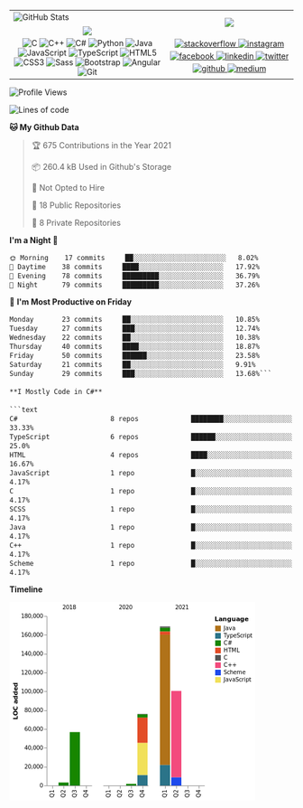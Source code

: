 <table>
<tbody>

<tr>
<td>
<img width="1333" align="center" alt="GitHub Stats" src="https://github-readme-stats.vercel.app/api?username=LukeSamkharadze&count_private=true&show_icons=true&include_all_commits=true&theme=dark">
</td>

<td rowspan=2>
<div align="center">
<a href="https://spotify-github-profile.vercel.app/api/view?uid=6t2dlzl4qx9930b27m25yvlxp&redirect=true">
<img width="500" src="https://spotify-github-profile.vercel.app/api/view?uid=6t2dlzl4qx9930b27m25yvlxp&cover_image=true&theme=default" />
</a>
</div>
</td>
</tr>

<tr>
<td>
<div align="center">
<img width="1333" align="center" src="https://github-readme-streak-stats.herokuapp.com/?user=LukeSamkharadze&theme=dark">
</div>
</td>
</tr>

<tr>
<td>
<div align="center">
<img src="https://profilinator.rishav.dev/skills-assets/c-original.svg" alt="C" height="50" />  
<img src="https://profilinator.rishav.dev/skills-assets/cplusplus-original.svg" alt="C++" height="50" />  
<img src="https://profilinator.rishav.dev/skills-assets/csharp-original.svg" alt="C#" height="50" />  
<img src="https://upload.wikimedia.org/wikipedia/commons/thumb/c/c3/Python-logo-notext.svg/1024px-Python-logo-notext.svg.png" alt="Python" height="45" />
<img src="https://i.ibb.co/FYSXqYP/image-5.png" alt="Java" height="44">
<img src="https://profilinator.rishav.dev/skills-assets/javascript-original.svg" alt="JavaScript" height="45" />
<img src="https://profilinator.rishav.dev/skills-assets/typescript-original.svg" alt="TypeScript" height="45" />  
<img src="https://i.imgur.com/94n31ta.png?1" alt="HTML5" height="46" />  
<img src="https://cdn.345tool.com/public/logos/css-formatter-logo.png" alt="CSS3" height="44" />  
<img src="https://cdn.iconscout.com/icon/free/png-256/sass-2752078-2284895.png" alt="Sass" height="45" />  
<img src="https://profilinator.rishav.dev/skills-assets/bootstrap-plain.svg" alt="Bootstrap" height="46" />  
<img src="https://camo.githubusercontent.com/ea72bc06ae6656ab1ba533a04826c370914d6e60874a82e71df7e97935d2bf80/68747470733a2f2f7777772e706e676b65792e636f6d2f706e672f66756c6c2f3132342d313234393439345f616e67756c61722d362d6c6f676f2e706e67" alt="Angular" height="48" />
<!-- <img src="https://codingfinder.com/wp-content/uploads/2019/12/nodejslogo.png?fbclid=IwAR2CYLJrmGzPOIFgTYAD0ijsyJ1IBM0taf-yWJ16vGezmzkdlZu0EQHn3VA" alt="Node.js" height="48" />  -->
<!-- <img src="https://profilinator.rishav.dev/skills-assets/webpack-original.svg" alt="Webpack" height="48" />    -->
<img src="https://profilinator.rishav.dev/skills-assets/git-scm-icon.svg" alt="Git" height="48" />
</div>
</td>

<td>
<div align="center">
<a href="https://stackoverflow.com/users/8003414" target="_blank">
<img src=https://img.shields.io/badge/stackoverflow-%23F28032.svg?&style=for-the-badge&logo=stackoverflow&logoColor=white alt=stackoverflow style="margin-bottom: 5px;" />
</a>
<a href="https://instagram.com/LukeSamkharadze" target="_blank">
<img src=https://img.shields.io/badge/instagram-%23000000.svg?&style=for-the-badge&logo=instagram&logoColor=white alt=instagram style="margin-bottom: 4px;" height="29"/>
</a>
<a href="https://www.facebook.com/LukeSamkharadze" target="_blank">
<img src=https://img.shields.io/badge/facebook-%232E87FB.svg?&style=for-the-badge&logo=facebook&logoColor=white alt=facebook style="margin-bottom: 5px;" />
</a>
<a href="https://linkedin.com/in/LukeSamkharadze" target="_blank">
<img src=https://img.shields.io/badge/linkedin-%231E77B5.svg?&style=for-the-badge&logo=linkedin&logoColor=white alt=linkedin style="margin-bottom: 5px;" />
</a>
<a href="https://twitter.com/LukeSamkharadze" target="_blank">
<img src=https://img.shields.io/badge/twitter-%2300acee.svg?&style=for-the-badge&logo=twitter&logoColor=white alt=twitter style="margin-bottom: 5px;" />
</a>
<a href="https://github.com/LukeSamkharadze" target="_blank">
<img src=https://img.shields.io/badge/github-%2324292e.svg?&style=for-the-badge&logo=github&logoColor=white alt=github style="margin-bottom: 5px;" />
</a>
<a href="https://medium.com/@LukeSamkharadze" target="_blank">
<img src=https://img.shields.io/badge/medium-%23292929.svg?&style=for-the-badge&logo=medium&logoColor=white alt=medium style="margin-bottom: 5px;" />
</a>
</div>
</td>
</tr>

</tbody>
</table>

<!--START_SECTION:waka-->
![Profile Views](http://img.shields.io/badge/Profile%20Views-72-blue)

![Lines of code](https://img.shields.io/badge/From%20Hello%20World%20I%27ve%20Written-407155%20lines%20of%20code-blue)

**🐱 My Github Data** 

> 🏆 675 Contributions in the Year 2021
 > 
> 📦 260.4 kB Used in Github's Storage 
 > 
> 🚫 Not Opted to Hire
 > 
> 📜 18 Public Repositories 
 > 
> 🔑 8 Private Repositories  
 > 
**I'm a Night 🦉** 

```text
🌞 Morning    17 commits     ██░░░░░░░░░░░░░░░░░░░░░░░   8.02% 
🌆 Daytime    38 commits     ████░░░░░░░░░░░░░░░░░░░░░   17.92% 
🌃 Evening    78 commits     █████████░░░░░░░░░░░░░░░░   36.79% 
🌙 Night      79 commits     █████████░░░░░░░░░░░░░░░░   37.26%

```
📅 **I'm Most Productive on Friday** 

```text
Monday       23 commits     ██░░░░░░░░░░░░░░░░░░░░░░░   10.85% 
Tuesday      27 commits     ███░░░░░░░░░░░░░░░░░░░░░░   12.74% 
Wednesday    22 commits     ██░░░░░░░░░░░░░░░░░░░░░░░   10.38% 
Thursday     40 commits     ████░░░░░░░░░░░░░░░░░░░░░   18.87% 
Friday       50 commits     ██████░░░░░░░░░░░░░░░░░░░   23.58% 
Saturday     21 commits     ██░░░░░░░░░░░░░░░░░░░░░░░   9.91% 
Sunday       29 commits     ███░░░░░░░░░░░░░░░░░░░░░░   13.68%```

**I Mostly Code in C#** 

```text
C#                       8 repos             ████████░░░░░░░░░░░░░░░░░   33.33% 
TypeScript               6 repos             ██████░░░░░░░░░░░░░░░░░░░   25.0% 
HTML                     4 repos             ████░░░░░░░░░░░░░░░░░░░░░   16.67% 
JavaScript               1 repo              █░░░░░░░░░░░░░░░░░░░░░░░░   4.17% 
C                        1 repo              █░░░░░░░░░░░░░░░░░░░░░░░░   4.17% 
SCSS                     1 repo              █░░░░░░░░░░░░░░░░░░░░░░░░   4.17% 
Java                     1 repo              █░░░░░░░░░░░░░░░░░░░░░░░░   4.17% 
C++                      1 repo              █░░░░░░░░░░░░░░░░░░░░░░░░   4.17% 
Scheme                   1 repo              █░░░░░░░░░░░░░░░░░░░░░░░░   4.17%

```


**Timeline**

![Chart not found](https://raw.githubusercontent.com/LukeSamkharadze/LukeSamkharadze/main/charts/bar_graph.png) 


<!--END_SECTION:waka-->

<!--
[![Anurag's github stats](https://github-readme-stats.vercel.app/api?username=LukeSamkharadze&count_private=true&theme=dark&show_icons=true&custom_title=Github%20Stats)](https://github.com/anuraghazra/github-readme-stats)
[![willianrod's wakatime stats](https://github-readme-stats.vercel.app/api/wakatime?username=LukeSamkharadze&theme=dark&langs_count=9&custom_title=Weekly%20Stats)](https://github.com/anuraghazra/github-readme-stats)
[![Top Langs](https://github-readme-stats.vercel.app/api/top-langs/?username=LukeSamkharadze&theme=dark&langs_count=9&custom_title=Repositories)](https://github.com/anuraghazra/github-readme-stats)
<img alt="GitHub Stats" src="https://github-readme-stats.vercel.app/api?username=LukeSamkharadze&count_private=true&show_icons=true&include_all_commits=true&theme=dark">
-->
